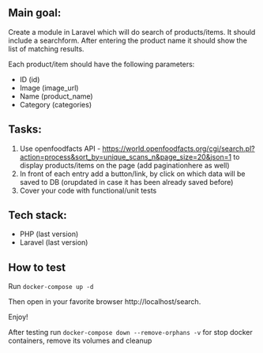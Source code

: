 ## Main goal:
Create a module in Laravel which will do search of products/items. It should include a searchform. After entering the product name it should show the list of matching results.

Each product/item should have the following parameters:
- ID (id)
- Image (image_url)
- Name (product_name)
- Category (categories)

## Tasks:
1. Use openfoodfacts API - https://world.openfoodfacts.org/cgi/search.pl?action=process&sort_by=unique_scans_n&page_size=20&json=1 to display products/items on the page (add paginationhere as well)
2. In front of each entry add a button/link, by click on which data will be saved to DB (orupdated in case it has been already saved before)
3. Cover your code with functional/unit tests

## Tech stack:
- PHP (last version)
- Laravel (last version)

## How to test
Run `docker-compose up -d`

Then open in your favorite browser http://localhost/search.

Enjoy!

After testing run `docker-compose down --remove-orphans -v` for stop docker containers, remove its volumes and cleanup
